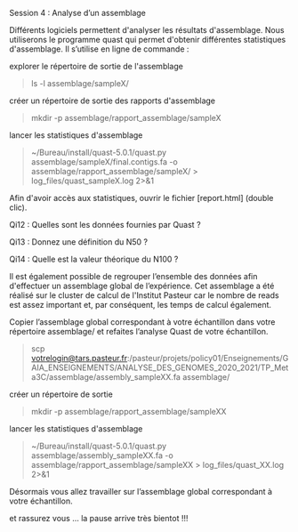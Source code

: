 Session 4 : Analyse d’un assemblage

Différents logiciels permettent d'analyser les résultats d'assemblage. Nous utiliserons le programme quast qui permet d'obtenir différentes statistiques d'assemblage. Il s’utilise en ligne de commande :

explorer le répertoire de sortie de l'assemblage

> ls  -l  assemblage/sampleX/

créer un répertoire de sortie des rapports d'assemblage

> mkdir  -p  assemblage/rapport_assemblage/sampleX

lancer les statistiques d'assemblage

> ~/Bureau/install/quast-5.0.1/quast.py  assemblage/sampleX/final.contigs.fa  -o  assemblage/rapport_assemblage/sampleX/  >  log_files/quast_sampleX.log  2>&1 

Afin d'avoir accès aux statistiques, ouvrir le fichier [report.html] (double clic).

Qi12 : Quelles sont les données fournies par Quast ?

Qi13 : Donnez une définition du N50 ?

Qi14 : Quelle est la valeur théorique du N100 ?


Il est également possible de regrouper l’ensemble des données afin d'effectuer un assemblage global de l’expérience. Cet assemblage a été réalisé sur le cluster de calcul de l'Institut Pasteur car le nombre de reads est assez important et, par conséquent, les temps de calcul également. 

Copier l’assemblage global correspondant à votre échantillon dans votre répertoire assemblage/ et refaites l’analyse Quast de votre échantillon.

> scp votrelogin@tars.pasteur.fr:/pasteur/projets/policy01/Enseignements/GAIA_ENSEIGNEMENTS/ANALYSE_DES_GENOMES_2020_2021/TP_Meta3C/assemblage/assembly_sampleXX.fa assemblage/  

créer un répertoire de sortie 

> mkdir  -p  assemblage/rapport_assemblage/sampleXX

lancer les statistiques d'assemblage

> ~/Bureau/install/quast-5.0.1/quast.py  assemblage/assembly_sampleXX.fa  -o  assemblage/rapport_assemblage/sampleXX  >  log_files/quast_XX.log  2>&1

Désormais vous allez travailler sur l’assemblage global correspondant à votre échantillon.

et rassurez vous ... la pause arrive très bientot !!!

